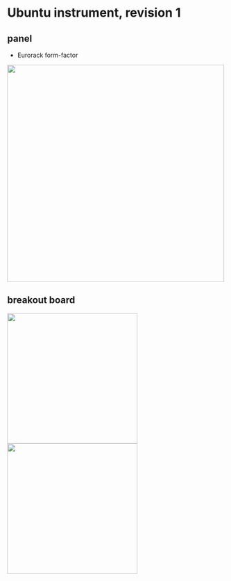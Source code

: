 # Ubuntu instrument, revision 1
## panel
* Eurorack form-factor
<img src="https://raw.githubusercontent.com/newdigate/teensy-eurorack/master/hardware/ubuntu/images/20hp-Ubuntu-instruments-number-one.PNG" width="500px"/>

## breakout board

<img src="https://raw.githubusercontent.com/newdigate/teensy-eurorack/master/hardware/ubuntu/images/teensy36-ubuntu-breakout-top.png" width="300px"/>

<img src="https://raw.githubusercontent.com/newdigate/teensy-eurorack/master/hardware/ubuntu/images/teensy36-ubuntu-breakout-bottom.png" width="300px"/>
